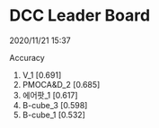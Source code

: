 # DCC Leader Board
2020/11/21 15:37

Accuracy
1. V_1 [0.691]  
2. PMOCA&D_2 [0.685]  
3. 에어팟_1 [0.617]  
4. B-cube_3 [0.598]  
5. B-cube_1 [0.532]  
